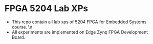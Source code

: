 # FPGA 5204 Lab XPs
 - This repo contain all lab xps of 5204 FPGA for Embedded Systems course. \n
 - All experiments are implemented on Edge Zynq FPGA Development Board.
